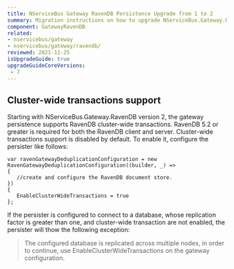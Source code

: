```yaml
---
title: NServiceBus Gateway RavenDB Persistence Upgrade from 1 to 2
summary: Migration instructions on how to upgrade NServiceBus.Gateway.RavenDB 1 to 2
component: GatewayRavenDB
related:
- nservicebus/gateway
- nservicebus/gateway/ravendb/
reviewed: 2021-11-25
isUpgradeGuide: true
upgradeGuideCoreVersions:
 - 7
---
```


## Cluster-wide transactions support

Starting with NServiceBus.Gateway.RavenDB version 2, the gateway persistence supports RavenDB cluster-wide transactions. RavenDB 5.2 or greater is required for both the RavenDB client and server. Cluster-wide transactions support is disabled by default. To enable it, configure the persister like follows:

```
var ravenGatewayDeduplicationConfiguration = new RavenGatewayDeduplicationConfiguration((builder, _) => 
{
   //create and configure the RavenDB document store.
})
{
   EnableClusterWideTransactions = true
};
```

If the persister is configured to connect to a database, whose replication factor is greater than one, and cluster-wide transaction are not enabled, the persister will thow the following exception:

> The configured database is replicated across multiple nodes, in order to continue, use EnableClusterWideTransactions on the gateway configuration.
